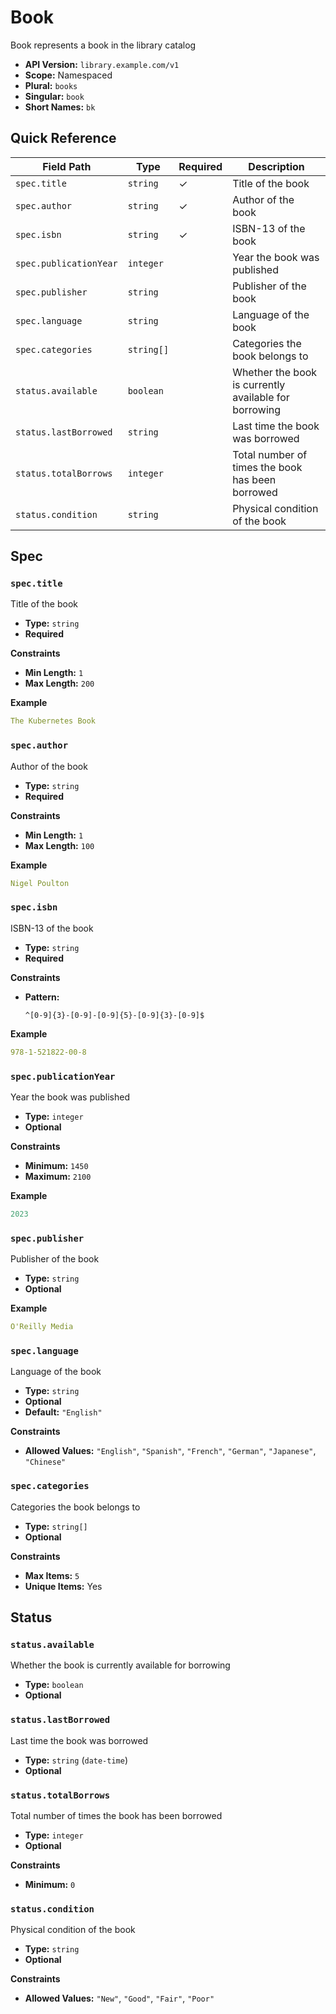 # Book

Book represents a book in the library catalog

- **API Version:** `library.example.com/v1`
- **Scope:** Namespaced
- **Plural:** `books`
- **Singular:** `book`
- **Short Names:** `bk`

## Quick Reference

| Field Path             | Type       | Required | Description                                           |
| ---------------------- | ---------- | -------- | ----------------------------------------------------- |
| `spec.title`           | `string`   | ✓        | Title of the book                                     |
| `spec.author`          | `string`   | ✓        | Author of the book                                    |
| `spec.isbn`            | `string`   | ✓        | ISBN-13 of the book                                   |
| `spec.publicationYear` | `integer`  |          | Year the book was published                           |
| `spec.publisher`       | `string`   |          | Publisher of the book                                 |
| `spec.language`        | `string`   |          | Language of the book                                  |
| `spec.categories`      | `string[]` |          | Categories the book belongs to                        |
| `status.available`     | `boolean`  |          | Whether the book is currently available for borrowing |
| `status.lastBorrowed`  | `string`   |          | Last time the book was borrowed                       |
| `status.totalBorrows`  | `integer`  |          | Total number of times the book has been borrowed      |
| `status.condition`     | `string`   |          | Physical condition of the book                        |

## Spec

### `spec.title`

Title of the book

- **Type:** `string`
- **Required**

**Constraints**

- **Min Length:** `1`
- **Max Length:** `200`

**Example**

```yaml
The Kubernetes Book
```

### `spec.author`

Author of the book

- **Type:** `string`
- **Required**

**Constraints**

- **Min Length:** `1`
- **Max Length:** `100`

**Example**

```yaml
Nigel Poulton
```

### `spec.isbn`

ISBN-13 of the book

- **Type:** `string`
- **Required**

**Constraints**

- **Pattern:**&#x20;

  ```regex
  ^[0-9]{3}-[0-9]-[0-9]{5}-[0-9]{3}-[0-9]$
  ```

**Example**

```yaml
978-1-521822-00-8
```

### `spec.publicationYear`

Year the book was published

- **Type:** `integer`
- **Optional**

**Constraints**

- **Minimum:** `1450`
- **Maximum:** `2100`

**Example**

```yaml
2023
```

### `spec.publisher`

Publisher of the book

- **Type:** `string`
- **Optional**

**Example**

```yaml
O'Reilly Media
```

### `spec.language`

Language of the book

- **Type:** `string`
- **Optional**
- **Default:** `"English"`

**Constraints**

- **Allowed Values:** `"English"`, `"Spanish"`, `"French"`, `"German"`, `"Japanese"`, `"Chinese"`

### `spec.categories`

Categories the book belongs to

- **Type:** `string[]`
- **Optional**

**Constraints**

- **Max Items:** `5`
- **Unique Items:** Yes

## Status

### `status.available`

Whether the book is currently available for borrowing

- **Type:** `boolean`
- **Optional**

### `status.lastBorrowed`

Last time the book was borrowed

- **Type:** `string` (`date-time`)
- **Optional**

### `status.totalBorrows`

Total number of times the book has been borrowed

- **Type:** `integer`
- **Optional**

**Constraints**

- **Minimum:** `0`

### `status.condition`

Physical condition of the book

- **Type:** `string`
- **Optional**

**Constraints**

- **Allowed Values:** `"New"`, `"Good"`, `"Fair"`, `"Poor"`
